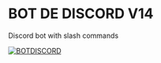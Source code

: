# BOT DE DISCORD V14
Discord bot with slash commands


[![BOTDISCORD](https://github-readme-stats.vercel.app/api/pin/?username=Admin9712&repo=discord-bot&theme=dark)](https://github.com/Admin9712/discord-bot)<br/>
